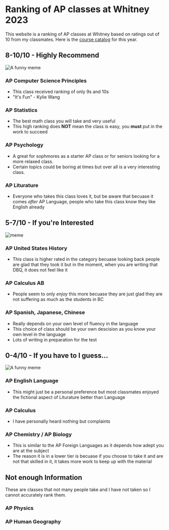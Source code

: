 # Ranking of AP classes at Whitney 2023
This website is a ranking of AP classes at Whitney based on ratings out of 10 from my classmates. Here is the [course catalog](https://4.files.edl.io/c55b/07/06/23/163948-12684ae2-ceb9-485d-aba6-57f14e48a8ae.pdf) for this year.
## 8-10/10 - Highly Recommend
![A funny meme](https://encrypted-tbn0.gstatic.com/images?q=tbn:ANd9GcQC5MpW1YSzkMuV9C5SjHqo2M9MLB7gccgXTfIyQA7CElpsRrucI772yk6Odrztx9IhoIQ&usqp=CAU)
### AP Computer Science Principles
- This class received ranking of only 9s and 10s
- "It's Fun" - Kylie Wang
### AP Statistics
- The best math class you will take and very useful
- This high ranking does **NOT** mean the class is easy, you **must** put in the work to succeed
### AP Psychology 
- A great for sophmores as a starter AP class or for seniors looking for a more relaxed class.
- Certain topics could be boring at times but over all is a very interesting class.
### AP Liturature
- Everyone who takes this class loves it, but be aware that becuase it comes *after* AP Language, people who take this class know they like English already
## 5-7/10 - If you're Interested
![meme](https://i.imgur.com/9Zv4WMv.png)
### AP United States History
- This class is higher rated in the category becuase looking back people are glad that they took it but in the moment, when you are writing that DBQ, it does not feel like it
### AP Calculus AB
- People seem to only *enjoy* this more becuase they are just glad they are not suffering as much as the students in BC
### AP Spanish, Japanese, Chinese
- Really depends on your own level of fluency in the language
- This choice of class should be your own descision as you know your own level in the language
- Lots of writing in preparation for the test 
## 0-4/10 - If you have to I guess...
![A funny meme](https://i.imgflip.com/5qc4h8.jpg)
### AP English Language
- This might just be a personal preference but most classmates enjoyed the fictional aspect of Liturature better than Language
### AP Calculus
- I have personally heard nothing but complaints
### AP Chemistry / AP Biology
- This is similar to the AP Foreign Languages as it depends how adept you are at the subject
- The reason it is in a lower tier is becuase if you choose to take it and are not that skilled in it, it takes more work to keep up with the material
## Not enough Information
These are classes that not many people take and I have not taken so I cannot accurately rank them.
### AP Physics
### AP Human Geography


